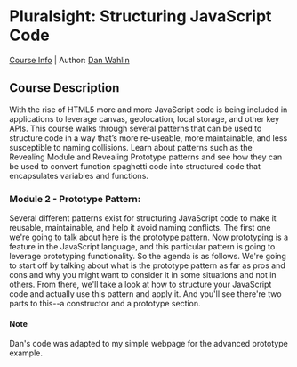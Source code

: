 # Pluralsight: Structuring JavaScript Code
[Course Info](https://www.pluralsight.com/courses/structuring-javascript) | Author: [Dan Wahlin](https://www.pluralsight.com/authors/dan-wahlin)

## Course Description
With the rise of HTML5 more and more JavaScript code is being included in applications to leverage canvas, geolocation, local storage, and other key APIs. This course walks through several patterns that can be used to structure code in a way that’s more re-useable, more maintainable, and less susceptible to naming collisions. Learn about patterns such as the Revealing Module and Revealing Prototype patterns and see how they can be used to convert function spaghetti code into structured code that encapsulates variables and functions.

### Module 2 - Prototype Pattern:
Several different patterns exist for structuring JavaScript code to make it reusable, maintainable, and help it avoid naming conflicts. The first one we're going to talk about here is the prototype pattern. Now prototyping is a feature in the JavaScript language, and this particular pattern is going to leverage prototyping functionality. So the agenda is as follows. We're going to start off by talking about what is the prototype pattern as far as pros and cons and why you might want to consider it in some situations and not in others. From there, we'll take a look at how to structure your JavaScript code and actually use this pattern and apply it. And you'll see there're two parts to this--a constructor and a prototype section. 

#### Note
Dan's code was adapted to my simple webpage for the advanced prototype example.